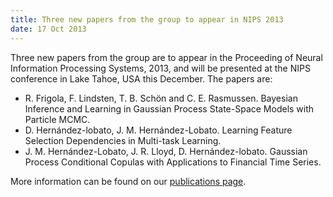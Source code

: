 ```yaml
---
title: Three new papers from the group to appear in NIPS 2013
date: 17 Oct 2013
---
```


Three new papers from the group are to appear in the Proceeding of Neural Information Processing Systems, 2013, and will be presented at the NIPS conference in Lake Tahoe, USA this December.  The papers are:

*   R. Frigola, F. Lindsten, T. B. Schön and C. E. Rasmussen.  Bayesian Inference and Learning in Gaussian Process State-Space Models with Particle MCMC.<br>
*   D. Hernández-lobato, J. M. Hernández-Lobato.  Learning Feature Selection Dependencies in Multi-task Learning.<br>
*   J. M. Hernández-Lobato, J. R. Lloyd, D. Hernández-lobato.  Gaussian Process Conditional Copulas with Applications to Financial Time Series.<br>

More information can be found on our [publications page](http://mlg.eng.cam.ac.uk/pub/).